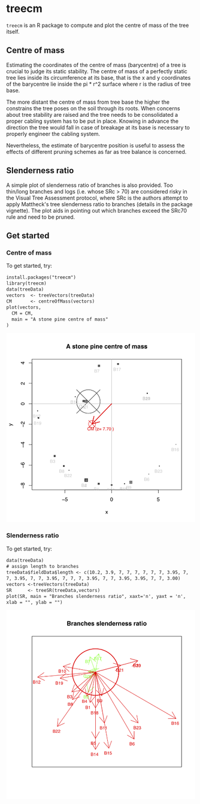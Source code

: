 # treecm
`treecm` is an R package to compute and plot the centre of mass of the tree itself. 

## Centre of mass
Estimating the coordinates of the centre of mass (barycentre) of a tree is crucial to judge its static stability. The centre of mass of a perfectly static tree lies inside its circumference at its base, that is the x and y coordinates of the barycentre lie inside the pi * r^2 surface where r is the radius of tree base.

The more distant the centre of mass from tree base the higher the constrains the tree poses on the soil through its roots. When concerns about tree stability are raised and  the tree needs to be consolidated a proper cabling system has to be put in place. Knowing in advance the direction the tree would fall in case of breakage at its base is necessary to properly engineer the cabling system.

Nevertheless, the estimate of barycentre position is useful to assess the effects of different pruning schemes as far as tree balance is concerned.

## Slenderness ratio
A simple plot of slenderness ratio of branches is also provided. Too thin/long branches and logs (i.e. whose SRc > 70) are considered risky in the Visual Tree Assessment protocol, where SRc is the authors attempt to apply Mattheck's tree slenderness ratio to branches (details in the package vignette). The plot aids in pointing out which branches exceed the SRc70 rule and need to be pruned.

## Get started 
### Centre of mass

To get started, try:

    install.packages("treecm")
    library(treecm)
    data(treeData)
	vectors  <- treeVectors(treeData)
	CM       <- centreOfMass(vectors)
	plot(vectors, 
	  CM = CM,
	  main = "A stone pine centre of mass"
	)

<img src="https://github.com/mbask/treecm/raw/master/paper/treecm-ex2.png" alt="A centre of mass plot" title="Plot of CM" />

### Slenderness ratio

To get started, try:

	data(treeData)
	# assign length to branches
	treeData$fieldData$length <- c(10.2, 3.9, 7, 7, 7, 7, 7, 7, 3.95, 7, 7, 3.95, 7, 7, 3.95, 7, 7, 7, 3.95, 7, 7, 3.95, 3.95, 7, 7, 3.00)
	vectors <-treeVectors(treeData)
	SR      <- treeSR(treeData,vectors)
	plot(SR, main = "Branches slenderness ratio", xaxt='n', yaxt = 'n', xlab = "", ylab = "")

<img src="https://github.com/mbask/treecm/raw/master/paper/treecm-exSR.png" alt="A slenderness ratio plot" title="Plot of SR" />
